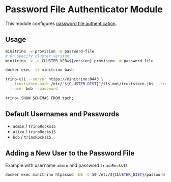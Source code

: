 # Password File Authenticator Module

This module configures [password file
authentication](https://trino.io/docs/current/security/password-file.html).

## Usage

```sh
minitrino -v provision -m password-file
# Or specify cluster version
minitrino -v -e CLUSTER_VER=${version} provision -m password-file

docker exec -it minitrino bash 

trino-cli --server https://minitrino:8443 \
  --truststore-path /etc/"${CLUSTER_DIST}"/tls-mnt/truststore.jks --truststore-password changeit \
  --user bob --password
    
trino> SHOW SCHEMAS FROM tpch;
```

## Default Usernames and Passwords

- `admin` / `trinoRocks15`
- `alice` / `trinoRocks15`
- `bob` / `trinoRocks15`

## Adding a New User to the Password File

Example with username `admin` and password `trinoRocks15`

```sh
docker exec minitrino htpasswd -bB -C 10 /etc/${CLUSTER_DIST}/password.db admin trinoRocks15
```
